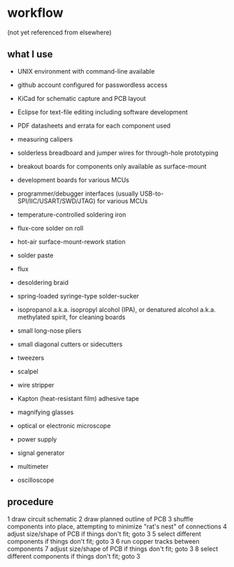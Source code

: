 # workflow
(not yet referenced from elsewhere)

## what I use

- UNIX environment with command-line available
- github account configured for passwordless access
- KiCad for schematic capture and PCB layout
- Eclipse for text-file editing including software development

- PDF datasheets and errata for each component used
- measuring calipers
- solderless breadboard and jumper wires for through-hole prototyping
- breakout boards for components only available as surface-mount
- development boards for various MCUs
- programmer/debugger interfaces (usually USB-to-SPI/IIC/USART/SWD/JTAG) for various MCUs
- temperature-controlled soldering iron
- flux-core solder on roll
- hot-air surface-mount-rework station
- solder paste
- flux
- desoldering braid
- spring-loaded syringe-type solder-sucker
- isopropanol a.k.a. isopropyl alcohol (IPA), or denatured alcohol a.k.a. methylated spirit, for cleaning boards
- small long-nose pliers
- small diagonal cutters or sidecutters
- tweezers
- scalpel
- wire stripper
- Kapton (heat-resistant film) adhesive tape

- magnifying glasses
- optical or electronic microscope

- power supply
- signal generator
- multimeter
- oscilloscope

## procedure

1 draw circuit schematic
2 draw planned outline of PCB
3 shuffle components into place, attempting to minimize "rat's nest" of connections
4 adjust size/shape of PCB if things don't fit; goto 3
5 select different components if things don't fit; goto 3
6 run copper tracks between components
7 adjust size/shape of PCB if things don't fit; goto 3
8 select different components if things don't fit; goto 3
